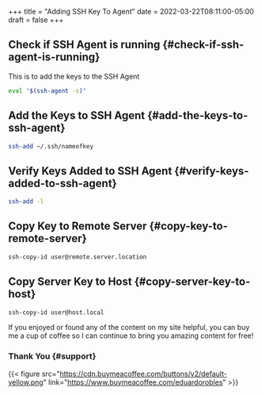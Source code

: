 +++
title = "Adding SSH Key To Agent"
date = 2022-03-22T08:11:00-05:00
draft = false
+++

## Check if SSH Agent is running {#check-if-ssh-agent-is-running}

This is to add the keys to the SSH Agent

```sh
eval "$(ssh-agent -s)"
```


## Add the Keys to SSH Agent {#add-the-keys-to-ssh-agent}

```sh
ssh-add ~/.ssh/nameofkey
```


## Verify Keys Added to SSH Agent {#verify-keys-added-to-ssh-agent}

```sh
ssh-add -l
```


## Copy Key to Remote Server {#copy-key-to-remote-server}

```sh
ssh-copy-id user@remote.server.location
```


## Copy Server Key to Host {#copy-server-key-to-host}

```sh
ssh-copy-id user@host.local
```

If you enjoyed or found any of the content on my site helpful, you can buy me a cup of coffee so I can continue to bring you amazing content for free!


### Thank You {#support}

{{< figure src="https://cdn.buymeacoffee.com/buttons/v2/default-yellow.png" link="https://www.buymeacoffee.com/eduardorobles" >}}
